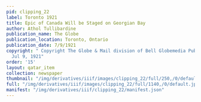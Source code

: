 ```yaml
---
pid: clipping_22
label: Toronto 1921
title: Epic of Canada Will be Staged on Georgian Bay
author: Athol Tullibardine
publication_name: The Globe
publication_location: Toronto, Ontario
publication_date: 7/9/1921
copyright: " Copyright The Globe & Mail division of Bell Globemedia Publishing Inc.
  Jul 9, 1921"
order: '15'
layout: qatar_item
collection: newspaper
thumbnail: "/img/derivatives/iiif/images/clipping_22/full/250,/0/default.jpg"
full: "/img/derivatives/iiif/images/clipping_22/full/1140,/0/default.jpg"
manifest: "/img/derivatives/iiif/clipping_22/manifest.json"
---
```

